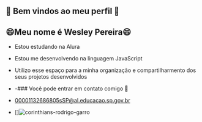 ## 🖤 Bem vindos ao meu perfil 🤍
 😄Meu nome é Wesley Pereira😄
- 
- Estou estudando na Alura
- Estou me desenvolvendo na linguagem JavaScript 
- Utilizo esse espaço para a minha organização e compartilharmento dos seus projetos desenvolvidos

- -### Você pode entrar em contato comigo 📧

- 00001132686805sSP@al.educacao.sp.gov.br
- 
  []![corinthians-rodrigo-garro](https://github.com/user-attachments/assets/84b95e8b-2f7f-47e3-8826-042a0167fc75)
